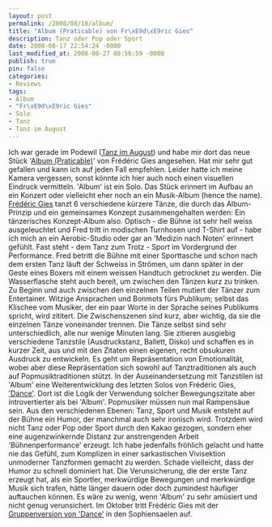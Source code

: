 ```yaml
---
layout: post
permalink: /2008/08/18/album/
title: "Album (Praticable) von Fr\xE9d\xE9ric Gies"
description: Tanz oder Pop oder Sport
date: 2008-08-17 22:54:24 -0000
last_modified_at: 2008-08-27 08:56:59 -0000
publish: true
pin: false
categories:
- Reviews
tags:
- Album
- "Fr\xE9d\xE9ric Gies"
- Solo
- Tanz
- Tanz im August
---
```

Ich war gerade im Podewil ([Tanz im August](https://www.tanzimaugust.de/2008/seiten/sommerbar1.html#album "Tanz im August: Album")) und habe mir dort das neue Stück '[Album (Praticable)](https://www.praticable.info/album-english.html "Album: Particable")' von Frédéric Gies angesehen. Hat mir sehr gut gefallen und kann ich auf jeden Fall empfehlen. Leider hatte ich meine Kamera vergessen, sonst könnte ich hier auch noch einen visuellen Eindruck vermitteln. 'Album' ist ein Solo. Das Stück erinnert im Aufbau an ein Konzert oder vielleicht eher noch an ein Musik-Album (hence the name). [Frédéric Gies](https://www.myspace.com/fredericgies "Myspace: Frédéric Gies") tanzt 6 verschiedene kürzere Tänze, die durch das Album-Prinzip und ein gemeinsames Konzept zusammengehalten werden: Ein tänzerisches Konzept-Album also. Optisch - die Bühne ist sehr hell weiss ausgeleuchtet und Fred tritt in modischen Turnhosen und T-Shirt auf - habe ich mich an ein Aerobic-Studio oder gar an 'Medizin nach Noten' erinnert gefühlt. Fast steht - dem Tanz zum Trotz - Sport im Vordergrund der Performance. Fred betritt die Bühne mit einer Sporttasche und schon nach dem ersten Tanz läuft der Schweiss in Strömen, um dann später in der Geste eines Boxers mit einem weissen Handtuch getrocknet zu werden. Die Wasserflasche steht auch bereit, um zwischen den Tänzen kurz zu trinken. Zu Beginn und auch zwischen den einzelnen Teilen mutiert der Tänzer zum Entertainer. Witzige Ansprachen und Bonmots fürs Publikum; selbst das Klischee vom Musiker, der ein paar Worte in der Sprache seines Publikums spricht, wird zititert. Die Zwischenszenen sind kurz, aber wichtig, da sie die einzelnen Tänze voneinander trennen. Die Tänze selbst sind sehr unterschiedlich, alle nur wenige Minuten lang. Sie zitieren ausgiebig verschiedene Tanzstile (Ausdruckstanz, Ballett, Disko) und schaffen es in kurzer Zeit, aus und mit den Zitaten einen eigenen, recht obsukuren Ausdruck zu entwickeln. Es geht um Repräsentation von Emotionalität, wobei aber diese Repräsentation sich sowohl auf Tanztraditionen als auch auf Popmusiktraditionen stützt. In der Auseinandersetzung mit Tanzstilen ist 'Album' eine Weiterentwicklung des letzten Solos von Frédéric Gies, ['Dance'](https://www.tanzplattform2008.de/gies.html "Tanzplattform: Dance"). Dort ist die Logik der Verwendung solcher Bewegungszitate aber introvertierter als bei 'Album'. Popmusiker müssen nun mal Rampensäue sein. Aus den verschiedenen Ebenen: Tanz, Sport und Musik entsteht auf der Bühne ein Humor, der manchmal auch sehr ironisch wird. Trotzdem wird nicht Tanz oder Pop oder Sport durch den Kakao gezogen, sondern eher eine augenzwinkernde Distanz zur anstrengenden Arbeit 'Bühnenperformance' erzeugt. Ich habe jedenfalls fröhlich gelacht und hatte nie das Gefühl, zum Komplizen in einer sarkastischen Vivisektion unmoderner Tanzformen gemacht zu werden. Schade vielleicht, dass der Humor zu schnell dominiert hat. Die Verunsicherung, die der erste Tanz erzeugt hat, als ein Sportler, merkwürdige Bewegungen und merkwürdige Musik sich trafen, hätte länger dauern oder doch zumindest häufiger auftauchen können. Es wäre zu wenig, wenn 'Album' zu sehr amüsiert und nicht genug verunsichert. Im Oktober tritt Frédéric Gies mit der [Gruppenversion von 'Dance'](https://www.sophiensaele.com/produktionen.php?IDstueck=565 "Sophiensaele: Dance") in den Sophiensaelen auf.
